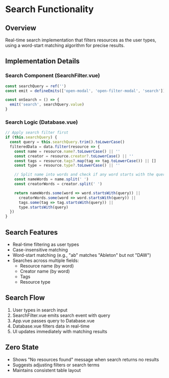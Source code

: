# Search Functionality

## Overview
Real-time search implementation that filters resources as the user types, using a word-start matching algorithm for precise results.

## Implementation Details

### Search Component (SearchFilter.vue)
```javascript
const searchQuery = ref('')
const emit = defineEmits(['open-modal', 'open-filter-modal', 'search'])

const onSearch = () => {
  emit('search', searchQuery.value)
}
```

### Search Logic (Database.vue)
```javascript
// Apply search filter first
if (this.searchQuery) {
  const query = this.searchQuery.trim().toLowerCase()
  filteredData = data.filter(resource => {
    const name = resource.name?.toLowerCase() || ''
    const creator = resource.creator?.toLowerCase() || ''
    const tags = resource.tags?.map(tag => tag.toLowerCase()) || []
    const type = resource.type?.toLowerCase() || ''

    // Split name into words and check if any word starts with the query
    const nameWords = name.split(' ')
    const creatorWords = creator.split(' ')

    return nameWords.some(word => word.startsWith(query)) ||
      creatorWords.some(word => word.startsWith(query)) ||
      tags.some(tag => tag.startsWith(query)) ||
      type.startsWith(query)
  })
}
```

## Search Features
- Real-time filtering as user types
- Case-insensitive matching
- Word-start matching (e.g., "ab" matches "Ableton" but not "DAW")
- Searches across multiple fields:
  - Resource name (by word)
  - Creator name (by word)
  - Tags
  - Resource type

## Search Flow
1. User types in search input
2. SearchFilter.vue emits search event with query
3. App.vue passes query to Database.vue
4. Database.vue filters data in real-time
5. UI updates immediately with matching results

## Zero State
- Shows "No resources found" message when search returns no results
- Suggests adjusting filters or search terms
- Maintains consistent table layout
